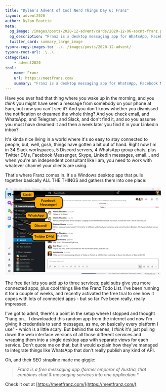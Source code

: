 ```yaml
---
title: "Dylan's Advent of Cool Nerd Things Day 6: Franz"
layout: advent2020
author: Dylan Beattie
meta:
  og_image: /images/posts/2020-12-advent/cards/2020-12-06-aocnt-franz.png
  og_description: "Franz is a desktop messaging app for WhatsApp, Facebook Messenger, Slack, Telegram and many many more."
  twitter_card: summary_large_image
typora-copy-images-to: ../../images/posts/2020-12-advent/
typora-root-url: .\..\..
categories:
    - advent2020
tool:
    name: Franz
    url: https://meetfranz.com/
    summary: "Franz is a desktop messaging app for WhatsApp, Facebook Messenger, Slack, Telegram and many many more."
---
```


Have you ever had that thing where you wake up in the morning, and you *think* you might have seen a message from somebody on your phone at 5am, but now you can't see it? And you don't know whether you dismissed the notification or dreamed the whole thing? And you check email, and WhatsApp, and Telegram, and Slack, and don't find it, and so you assume you must have dreamed it and then a week later you find it in your LinkedIn inbox?

It's kinda nice living in a world where it's so easy to stay connected to people, but, well, gosh, things have gotten a bit out of hand. Right now I'm in 34 Slack workspaces, 5 Discord servers, 4 WhatsApp group chats, plus Twitter DMs, Facebook Messenger, Skype, LinkedIn messages, email... and when you're an independent consultant like I am, you need to work with whatever channel your clients are using.

That's where Franz comes in. It's a Windows desktop app that pulls together basically ALL THE THINGS and gathers them into one place:

![image-20201206122152793](/images/posts/2020-12-advent/image-20201206122152793.png)

The free tier lets you add up to three services; paid subs give you more connected apps, plus cool things like the Franz Todo List. I've been running it for a couple of weeks, and recently activated the free trial to see how it copes with lots of connected apps - but so far I've been really, really impressed.

I've got to admit, there's a point in the setup where I stopped and thought "hang on... I downloaded this random app from the internet and now I'm giving it credentials to send messages, as me, on basically every platform I use" - which is a little scary. But behind the scenes, I *think* it's just pulling down the web interface versions of all those different services and wrapping them into a single desktop app with separate views for each service. Don't quote me on that, but it would explain how they've managed to integrate things like WhatsApp that don't really publish any kind of API.

Oh, and their SEO strapline made me giggle:

>  **Franz* is a free messaging app /former emperor of Austria, that combines chat & messaging services into one application.**

Check it out at [https://meetfranz.com/](https://meetfranz.com/)





